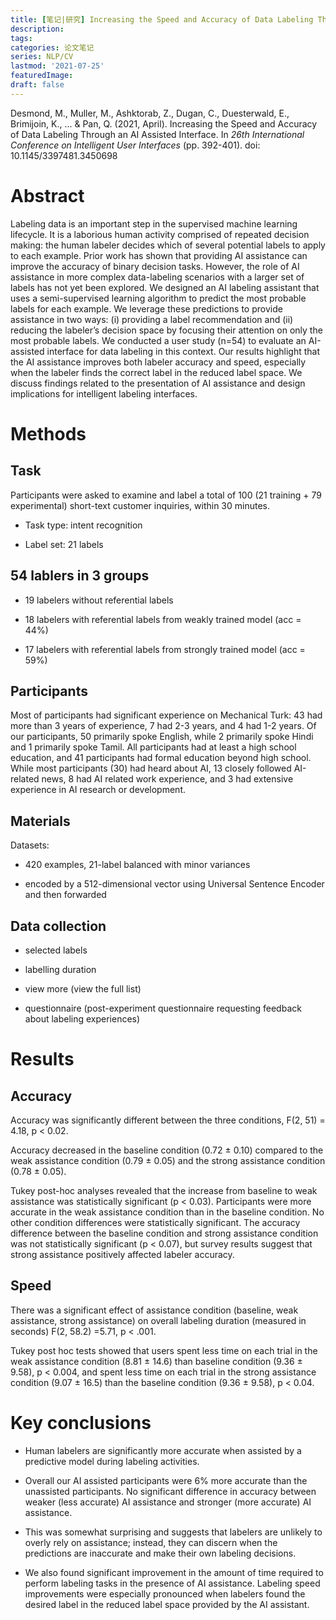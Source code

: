 ```yaml
---
title: [笔记|研究] Increasing the Speed and Accuracy of Data Labeling Through an AI Assisted Interface
description:
tags: 
categories: 论文笔记
series: NLP/CV
lastmod: '2021-07-25'
featuredImage:
draft: false
---
```


Desmond, M., Muller, M., Ashktorab, Z., Dugan, C., Duesterwald, E., Brimijoin, K., ... \& Pan, Q. (2021, April). Increasing the Speed and Accuracy of Data Labeling Through an AI Assisted Interface. In *26th International Conference on Intelligent User Interfaces* (pp. 392-401). doi: 10.1145/3397481.3450698

<!--more-->

# Abstract
Labeling data is an important step in the supervised machine learning lifecycle. It is a laborious human activity comprised of repeated decision making: the human labeler decides which of several potential labels to apply to each example. Prior work has shown that providing AI assistance can improve the accuracy of binary decision tasks. However, the role of AI assistance in more complex data-labeling scenarios with a larger set of labels has not yet been explored. We designed an AI labeling assistant that uses a semi-supervised learning algorithm to predict the most probable labels for each example. We leverage these predictions to provide assistance in two ways: (i) providing a label recommendation and (ii) reducing the labeler’s decision space by focusing their attention on only the most probable labels. We conducted a user study (n=54) to evaluate an AI-assisted interface for data labeling in this context. Our results highlight that the AI assistance improves both labeler accuracy and speed, especially when the labeler finds the correct label in the reduced label space. We discuss findings related to the presentation of AI assistance and design implications for intelligent labeling interfaces.

# Methods
## Task
Participants were asked to examine and label a total of 100 (21 training + 79 experimental) short-text customer inquiries, within 30 minutes.

- Task type: intent recognition

- Label set: 21 labels

## 54 lablers in 3 groups

- 19 labelers without referential labels 

- 18 labelers with referential labels from weakly trained model (acc = 44\%)

- 17 labelers with referential labels from strongly trained model (acc = 59\%)

## Participants
Most of participants had significant experience on Mechanical Turk: 43 had more than 3 years of experience, 7 had 2-3 years, and 4 had 1-2 years. Of our participants, 50 primarily spoke English, while 2 primarily spoke Hindi and 1 primarily spoke Tamil. All participants had at least a high school education, and 41 participants had formal education beyond high school. While most participants (30) had heard about AI, 13 closely followed AI-related news, 8 had AI related work experience, and 3 had extensive experience in AI research or development.

## Materials
Datasets:

- 420 examples, 21-label balanced with minor variances

- encoded by a 512-dimensional vector using Universal Sentence Encoder and then forwarded 

## Data collection

- selected labels

- labelling duration

- view more (view the full list)

- questionnaire (post-experiment questionnaire requesting feedback about labeling experiences)

# Results
## Accuracy

Accuracy was significantly different between the three conditions, F(2, 51) = 4.18, p < 0.02. 

Accuracy decreased in the baseline condition (0.72 ± 0.10) compared to the weak assistance condition (0.79 ± 0.05) and the strong assistance condition (0.78 ± 0.05). 

Tukey post-hoc analyses revealed that the increase from baseline to weak assistance was statistically significant (p < 0.03). Participants were more accurate in the weak assistance condition than in the baseline condition. No other condition differences were statistically significant. The accuracy difference between the baseline condition and strong assistance condition was not statistically significant (p < 0.07), but survey results suggest that strong assistance positively affected labeler accuracy. 

## Speed

There was a significant effect of assistance condition (baseline, weak assistance, strong assistance) on overall labeling duration (measured in seconds) F(2, 58.2) =5.71, p < .001. 

Tukey post hoc tests showed that users spent less time on each trial in the weak assistance condition (8.81 ± 14.6) than baseline condition (9.36 ± 9.58), p < 0.004, and spent less time on each trial in the strong assistance condition (9.07 ± 16.5) than the baseline condition (9.36 ± 9.58), p < 0.04.

# Key conclusions
- Human labelers are significantly more accurate when assisted by a predictive model during labeling activities. 

- Overall our AI assisted participants were 6\% more accurate than the unassisted participants. No significant difference in accuracy between weaker (less accurate) AI assistance and stronger (more accurate)
AI assistance. 

- This was somewhat surprising and suggests that labelers are unlikely to overly rely on assistance; instead, they can discern when the predictions are inaccurate and make their own labeling decisions. 

- We also found significant improvement in the amount of time required to perform labeling tasks in the presence of AI assistance. Labeling speed
improvements were especially pronounced when labelers found the desired label in the reduced label space provided by the AI assistant. 
